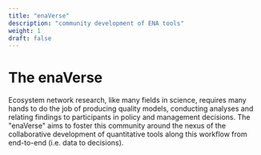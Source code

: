 ```yaml
---
title: "enaVerse"
description: "community development of ENA tools"
weight: 1
draft: false
---
```



# The enaVerse

Ecosystem network research, like many fields in science, requires many
hands to do the job of producing quality models, conducting analyses
and relating findings to participants in policy and management
decisions. The "enaVerse" aims to foster this community around the
nexus of the collaborative development of quantitative tools along
this workflow from end-to-end (i.e. data to decisions). 

